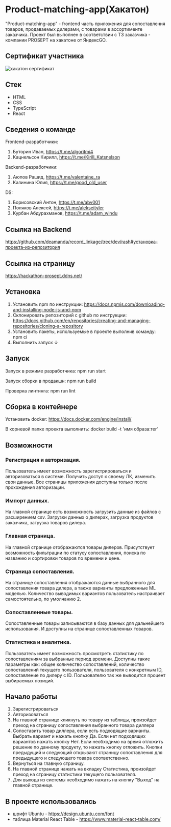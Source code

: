 # Product-matching-app(Хакатон)
"Product-matching-app" - frontend часть приложения для сопоставления товаров, продаваемых дилерами, с товарами в ассортименте заказчика. Проект был выполнен в соответствии с ТЗ заказчика - компании PROSEPT на хакатоне от ЯндексGO.

## Сертификат участника
![хакатон сертификат](https://github.com/algoritmi4/product-matching-app/assets/117747237/2863777b-8e7d-4ea7-aee2-cc6458fd2fc6)

## Стек

- HTML
- CSS
- TypeScript
- React

## Сведения о команде

Frontend-разработчики:
1. Буторин Иван, https://t.me/algoritmi4
2. Кацнельсон Кирилл, https://t.me/Kirill_Katsnelson

Backend-разработчики:
1. Аюпов Рашид, https://t.me/valentaine_ra
2. Калинина Юлия, https://t.me/good_old_user

DS:
1. Борисовский Антон, https://t.me/abv001
2. Поляков Алексей, https://t.me/alekseityler
3. Курбан Абдурахманов, https://t.me/adam_windu

## Ссылка на Backend

https://github.com/deamanda/record_linkage/tree/dev/rash#установка-проекта-из-репозитория

## Ссылка на страницу

https://hackathon-prosept.ddns.net/

## Установка

1. Установить npm по инструкции: https://docs.npmjs.com/downloading-and-installing-node-js-and-npm
2. Склонировать репозиторий с github по инструкции: https://docs.github.com/en/repositories/creating-and-managing-repositories/cloning-a-repository
3. Установить пакеты, используемые в проекте выполнив команду: npm ci
4. Выполнить запуск ↓

## Запуск

Запуск в режиме разработчика: npm run start

Запуск сборки в продакшн: npm run build

Проверка линтинга: npm run lint

## Сборка в контейнере

Установить docker: https://docs.docker.com/engine/install/

В корневой папке проекта выполнить: docker build -t 'имя образа:тег'

## Возможности

### Регистрация и авторизация.

Пользователь имеет возможность зарегистрироваться и авторизоваться в системе. Получить доступ к своему ЛК, изменить свои данные.
Все страницы приложения доступны только после прохождения авторизации.

### Импорт данных.

На главной странице есть возможность загрузить данные из файлов с расширением csv. Загрузки данных о дилерах, загрузка продуктов заказчика, загрузка товаров дилера.

### Главная страница.

На главной странице отображаются товары дилеров. Присутствует возможность фильтрации по статусу сопоставления, поиска по названию и сортировки товаров по времени и цене.

### Страница сопоставления.

На странице сопоставления отображаются данные выбранного для сопоставления товара дилера, а также варианты предложенные ML моделью. Количество выводимых вариантов пользователь настраивает самостоятельно, по умолчанию 2.

### Сопоставленные товары.

Сопоставленные товары записываются в базу данных для дальнейшего использования. И доступны на странице сопоставленных товаров.

### Статистика и аналитика.

Пользователь имеет возможность просмотреть статистику по сопоставлениям за выбранные период времени. Доступны такие параметры как: общее количество сопоставлений, количество сопоставлений текущего пользователя, пользователя с конкретным ID, сопоставление по дилеру с ID. Пользователю так же выводится процент выбираемых позиций.

## Начало работы

1. Зарегистрироваться
2. Авторизоваться
3. На главной странице кликнуть по товару из таблицы, произойдет преход на страницу сопоставления выбранного товара диллера
4. Сопоставить товар диллера, если есть подходящие варианты. Выбрать вариант и нажать кнопку Да. Если нет подходящих вариантов нажать кнопку Нет. Если необходимо на время отложить решение по данному продукту, то нажать кнопку отложить.
   Кнопки предыдущий и следующий открывают страницу сопоставления для предыдущего и следующего товара соответственно.
5. Вернуться на главную страницу.
6. На главной странице нажать на вкладку Статистика, произойдет преход на страницу статистики текущего пользователя.
7. Для выхода из системы необходимо нажать на кнопку "Выход" на главной странице.

## В проекте использовались

- шрифт Ubuntu - https://design.ubuntu.com/font
- таблица Material React Table - https://www.material-react-table.com/
